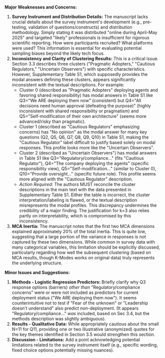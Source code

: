 **Major Weaknesses and Concerns:**

1.  **Survey Instrument and Distribution Details:** The manuscript lacks crucial details about the survey instrument's development (e.g., pre-testing, validation of questions/constructs) and distribution methodology. Simply stating it was distributed "online during April-May 2025" and targeted "likely" professionals is insufficient for rigorous scientific reporting. How were participants recruited? What platforms were used? This information is essential for evaluating potential sampling biases beyond the likely tech focus.
2.  **Inconsistency and Clarity of Clustering Results:** This is a critical issue. Section 3.3 describes three clusters ("Pragmatic Adopters," "Cautious Regulators," "Uncertain Observers") with specific characteristics. However, Supplementary Table S1, which supposedly provides the modal answers defining these clusters, appears significantly inconsistent with the textual descriptions. For example:
    *   Cluster 0 (described as "Pragmatic Adopters" deploying agents and favoring shared responsibility) has modal answers in Table S1 like Q3="We ARE deploying them now" (consistent) but Q4="All decisions need human approval (defeating the purpose)" (highly inconsistent with shared responsibility or pragmatism) and Q5="Self-modification of their own architecture" (seems more advanced/risky than pragmatic).
    *   Cluster 1 (described as "Cautious Regulators" emphasizing concerns) has "No opinion" as the modal answer for many key questions (Q2, Q5, Q6, Q7, Q8, Q9, Q10) in Table S1, making the "Cautious Regulator" label difficult to justify based solely on modal responses. This profile looks more like the "Uncertain Observers".
    *   Cluster 2 (described as "Uncertain Observers") has modal answers in Table S1 like Q3="Regulatory/compliance..." (fits "Cautious Regulator"), Q4="The company deploying the agents" (specific responsibility view), Q5="Self-modification..." (similar to Cluster 0), Q10="Provide oversight..." (specific future role). This profile seems more aligned with the "Cautious Regulator" description.
    *   *Action Required:* The authors MUST reconcile the cluster descriptions in the main text with the data presented in Supplementary Table S1. Either the table is incorrect, the cluster interpretation/labeling is flawed, or the textual description misrepresents the modal profiles. This discrepancy undermines the credibility of a major finding. The justification for k=3 also relies partly on interpretability, which is compromised by this inconsistency.
3.  **MCA Inertia:** The manuscript notes that the first two MCA dimensions explained approximately 20% of the total inertia. This is quite low, suggesting that a large portion of the variance in responses is not captured by these two dimensions. While common in survey data with many categorical variables, this limitation should be explicitly discussed, particularly regarding how well the subsequent clustering (based on MCA results, though K-Modes works on original data) truly represents the underlying structure.

**Minor Issues and Suggestions:**

1.  **Methods - Logistic Regression Predictors:** Briefly clarify why Q3 response options (barriers) *other than* "Regulatory/compliance concerns" were or were not included as predictors for current deployment status ("We ARE deploying them now"). It seems counterintuitive not to test if "Fear of the unknown" or "Leadership doesn't understand" also predict *non*-deployment. (It appears "Regulatory/compliance..." *was* included, based on Sec 3.4, but the methods description was slightly ambiguous).
2.  **Results - Qualitative Data:** While appropriately cautious about the small N=11 for Q11, providing one or two illustrative (anonymized) quotes for the key themes identified in Section 3.5 would strengthen this section.
3.  **Discussion - Limitations:** Add a point acknowledging potential limitations related to the survey instrument itself (e.g., specific wording, fixed choice options potentially missing nuances).